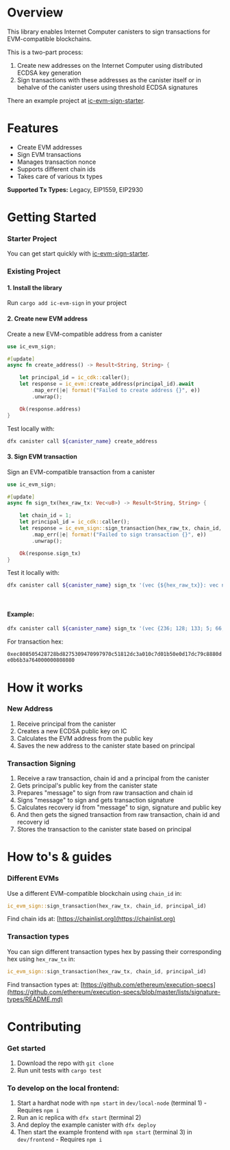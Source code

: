 
# Overview
This library enables Internet Computer canisters to sign transactions for EVM-compatible blockchains.

This is a two-part process:

1. Create new addresses on the Internet Computer using distributed ECDSA  key generation
2. Sign transactions with these addresses as the canister itself or in behalve of the canister users using threshold ECDSA signatures

There an example project at [ic-evm-sign-starter](https://github.com/nikolas-con/ic-evm-sign-starter).

# Features
- Create EVM addresses
- Sign EVM transactions
- Manages transaction nonce
- Supports different chain ids
- Takes care of various tx types

**Supported Tx Types:** Legacy, EIP1559, EIP2930

# Getting Started

### Starter Project 

You can get start quickly with [ic-evm-sign-starter](https://github.com/nikolas-con/ic-evm-sign-starter).

### Existing Project

#### 1. Install the library 

Run `cargo add ic-evm-sign` in your project

#### 2. Create new EVM address

Create a new EVM-compatible address from a canister

```rust
use ic_evm_sign;

#[update]
async fn create_address() -> Result<String, String> {

    let principal_id = ic_cdk::caller();
    let response = ic_evm::create_address(principal_id).await
        .map_err(|e| format!("Failed to create address {}", e))
        .unwrap();

    Ok(response.address)
}
```

Test locally with:

```sh
dfx canister call ${canister_name} create_address
```

#### 3. Sign EVM transaction

Sign an EVM-compatible transaction from a canister

```rust
use ic_evm_sign;

#[update]
async fn sign_tx(hex_raw_tx: Vec<u8>) -> Result<String, String> {

    let chain_id = 1;
    let principal_id = ic_cdk::caller();
    let response = ic_evm_sign::sign_transaction(hex_raw_tx, chain_id, principal_id).await
        .map_err(|e| format!("Failed to sign transaction {}", e))
        .unwrap();

    Ok(response.sign_tx)
}
```

Test it locally with:

```sh
dfx canister call ${canister_name} sign_tx '(vec {${hex_raw_tx}}: vec nat8)'
```

<br/>

#### Example:

```sh
dfx canister call ${canister_name} sign_tx '(vec {236; 128; 133; 5; 66; 135; 40; 189; 130; 117; 48; 148; 112; 153; 121; 112; 197; 24; 18; 220; 58; 1; 12; 125; 1; 181; 14; 13; 23; 220; 121; 200; 136; 13; 224; 182; 179; 167; 100; 0; 0; 0; 128; 128; 128}: vec nat8)'
```

For transaction hex: 

`0xec808505428728bd8275309470997970c51812dc3a010c7d01b50e0d17dc79c8880de0b6b3a764000000808080`

# How it works

### New Address

1. Receive principal from the canister
2. Creates a new ECDSA public key on IC
3. Calculates the EVM address from the public key
4. Saves the new address to the canister state based on principal

### Transaction Signing

1. Receive a raw transaction, chain id and a principal from the canister
2. Gets principal's public key from the canister state
3. Prepares "message" to sign from raw transaction and chain id
4. Signs "message" to sign and gets transaction signature
5. Calculates recovery id from "message" to sign, signature and public key
6. And then gets the signed transaction from raw transaction, chain id and recovery id
7. Stores the transaction to the canister state based on principal

# How to's & guides

### Different EVMs

Use a different EVM-compatible blockchain using `chain_id` in:

```rust
ic_evm_sign::sign_transaction(hex_raw_tx, chain_id, principal_id)
```

Find chain ids at: [https://chainlist.org](https://chainlist.org)

### Transaction types

You can sign different transaction types hex by passing their corresponding hex using `hex_raw_tx` in:

```rust
ic_evm_sign::sign_transaction(hex_raw_tx, chain_id, principal_id)
```

Find transaction types at: [https://github.com/ethereum/execution-specs](https://github.com/ethereum/execution-specs/blob/master/lists/signature-types/README.md)

# Contributing

### Get started

1. Download the repo with `git clone`
2. Run unit tests with `cargo test`

### To develop on the local frontend:

1. Start a hardhat node with `npm start` in `dev/local-node` (terminal 1) - Requires `npm i`
2. Run an ic replica with `dfx start` (terminal 2)
3. And deploy the example canister with `dfx deploy`
4. Then start the example frontend with `npm start` (terminal 3) in `dev/frontend` - Requires `npm i`


